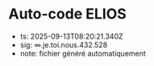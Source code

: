 # Auto-code ELIOS
- ts: 2025-09-13T08:20:21.340Z
- sig: ∞.je.toi.nous.432.528
- note: fichier généré automatiquement